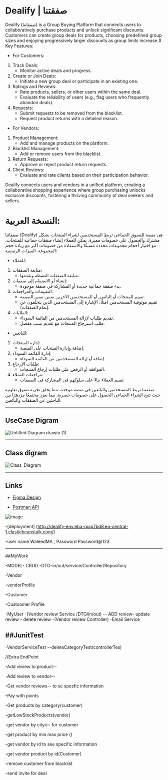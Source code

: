 # Dealify | صفقتنا
Dealify (صفقاتنا) is a Group Buying Platform that connects users to collaboratively purchase products and unlock significant discounts. Customers can create group deals for products, choosing predefined group sizes and enjoying progressively larger discounts as group limits increase.#
Key Features:
- For Customers:
1. Track Deals:
      - Monitor active deals and progress.
2. Create or Join Deals:
      - Initiate a new group deal or participate in an existing one.
3. Ratings and Reviews:
      - Rate products, sellers, or other users within the same deal.
      - Evaluate the reliability of users (e.g., flag users who frequently abandon deals).
3. Requests:
      - Submit requests to be removed from the blacklist.
      - Request product returns with a detailed reason.


- For Vendors:
1. Product Management:
     - Add and manage products on the platform.
2. Blacklist Management:
     - Add or remove users from the blacklist.
3. Return Requests:
     - Approve or reject product return requests.
4. Client Reviews:
    - Evaluate and rate clients based on their participation behavior.
 
Dealify connects users and vendors in a unified platform, creating a collaborative shopping experience where group purchasing unlocks exclusive discounts, fostering a thriving community of deal seekers and sellers.
#

# النسخة العربية:

صفقاتنا (Dealify) هي منصة للتسوق الجماعي تربط المستخدمين لشراء المنتجات بشكل مشترك والحصول على خصومات مميزة. يمكن للعملاء إنشاء صفقات جماعية للمنتجات، 
مع اختيار أحجام مجموعات محددة مسبقًا والاستفادة من خصومات أكبر مع زيادة حجم المجموعة.
الميزات الرئيسية:
- للعملاء:
1. متابعة الصفقات:
    - متابعة الصفقات النشطة وتقدمها.
2. إنشاء أو الانضمام إلى صفقات:
    - بدء صفقة جماعية جديدة أو المشاركة في صفقة موجودة.
3. التقييمات والمراجعات:
    - تقييم المنتجات أو البائعين أو المستخدمين الآخرين ضمن نفس الصفقة.
    - تقييم موثوقية المستخدمين (مثلًا، الإشارة إلى المستخدمين الذين يتخلفون عن إتمام الصفقات).
4. الطلبات:
    - تقديم طلبات لإزالة المستخدمين من القائمة السوداء.
    - طلب استرجاع المنتجات مع تقديم سبب مفصل.


- للبائعين:
1. إدارة المنتجات:
    - إضافة وإدارة المنتجات على المنصة.
2. إدارة القائمة السوداء:
    - إضافة أو إزالة المستخدمين من القائمة السوداء.
3. طلبات الإرجاع:
    - الموافقة أو الرفض على طلبات إرجاع المنتجات.
4. مراجعات العملاء:
    - تقييم العملاء بناءً على سلوكهم في المشاركة في الصفقات.
 
صفقتنا تربط المستخدمين والبائعين في منصة موحدة، مما يخلق تجربة تسوق تعاونية حيث تتيح الشراء الجماعي الحصول على خصومات حصرية، مما يعزز مجتمعًا مزدهرًا من الباحثين عن الصفقات والبائعين.

---
## UseCase Digram
![Untitled Diagram drawio (1)](https://github.com/user-attachments/assets/6046bbc2-66db-4a01-b1cd-1cb53fc84890)


---

## Class digram 
![Class_Diagram](https://github.com/user-attachments/assets/d0781051-4397-4454-9e49-b7e1beab706c)


---
## Links
- [Figma Design](https://www.figma.com/design/kUyt9oIMPtgUqbXLnBDkS3/Dealify?node-id=0-1&t=GhXfJIKfyUDjqQfR-1)

- [Postman API](https://documenter.getpostman.com/view/39709967/2sAYJAdGzY)

![image](https://github.com/user-attachments/assets/c30739b6-0ed3-4874-879c-2687acff1d5b)


-[deployment] (http://dealify-env.eba-quip7bd8.eu-central-1.elasticbeanstalk.com/)


-user name WaleedMA  , Password Password@123

  ---
##MyWork

  -MODEL- CRUD -DTO-in/out/service/Controller/Repository
  
-Vendor

-vendorProfile

-Customer

-Custoomer Profile

-MyUser
-(Vendor review Service /DTO/in/out) -- ADD review- update review - delete review
-(Vendor review Controller)
-Email Service


##JunitTest
---
-VendorServiceTest
--deleteCategoryTest(controllerTes)




//Extra EndPoint	


-Add review to product--

-Add review to vendor--

-Get vendor reviews-- to se spesfic information

-Pay with points 

-Get products by category(customer)

-getLowStockProducts(vendor)

-get vendor by city<– for customer

-get  product by min max price ()

-get vendor by id to see specific information

-get vendor product by id(Customer)

-remove customer from blacklist

-send invite for deal


